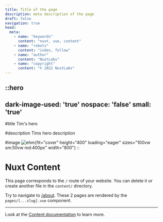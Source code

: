 ```yaml
---
title: Title of the page
description: meta description of the page
draft: false
navigation: true
head:
  meta:
    - name: "keywords"
      content: "nuxt, vue, content"
    - name: "robots"
      content: "index, follow"
    - name: "author"
      content: "NuxtLabs"
    - name: "copyright"
      content: "© 2022 NuxtLabs"
---
```


::hero
---
dark-image-used: 'true'
nospace: 'false'
small: 'true'
---
#title
Tim's hero

#description
Tims hero description

#image
![ehm](/baker-decorator.png){fit="cover" height="400" loading="eager" sizes="100vw sm:50vw md:400px" width="800"}
::

# Nuxt Content

This page corresponds to the `/` route of your website. You can delete it or create another file in the `content/` directory.

Try to navigate to [/about](/about). These 2 pages are rendered by the `pages/[...slug].vue` component.

---

Look at the [Content documentation](https://content.nuxtjs.org/) to learn more.
